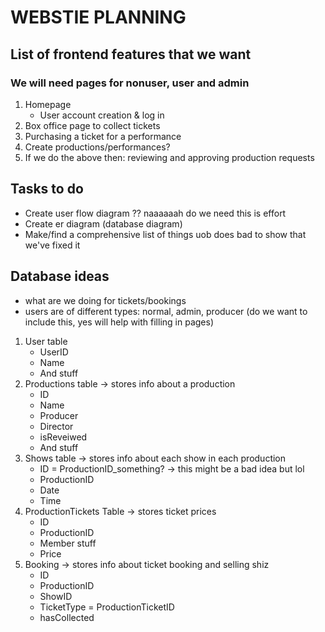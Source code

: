 # WEBSTIE PLANNING

## **List of frontend features that we want**

### We will need pages for nonuser, user and admin 
1. Homepage 
    * User account creation & log in 
3. Box office page to collect tickets
4. Purchasing a ticket for a performance
5. Create productions/performances?
6. If we do the above then: reviewing and approving production requests


## **Tasks to do**
- Create user flow diagram ?? naaaaaah do we need this is effort
- Create er diagram (database diagram)
- Make/find a comprehensive list of things uob does bad to show that we've fixed it


## Database ideas
- what are we doing for tickets/bookings
- users are of different types: normal, admin, producer 
    (do we want to include this, yes will help with filling in pages)

1. User table
    * UserID
    * Name
    * And stuff
2. Productions table -> stores info about a production
    * ID 
    * Name
    * Producer
    * Director
    * isReveiwed
    * And stuff
3. Shows table -> stores info about each show in each production
    * ID = ProductionID_something? -> this might be a bad idea but lol
    * ProductionID
    * Date
    * Time
4. ProductionTickets Table -> stores ticket prices
    * ID
    * ProductionID
    * Member stuff
    * Price
5. Booking -> stores info about ticket booking and selling shiz
    * ID
    * ProductionID
    * ShowID
    * TicketType = ProductionTicketID
    * hasCollected